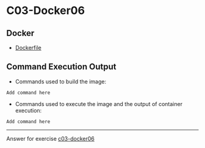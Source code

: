 # C03-Docker06

## Docker 
- [Dockerfile](Dockerfile)

## Command Execution Output
- Commands used to build  the image:
```
Add command here
```

- Commands used to execute the image and the output of container execution:
```
Add command here
```

<!-- Don't change anything below this point-->
<!-- Before commiting, remove both commented lines--> 
***
Answer for exercise [c03-docker06](https://github.com/devopsacademyau/academy/blob/779217898c5e63d5f3ca13cba3ac877e03f63efc/classes/03class/exercises/c03-docker06/README.md)